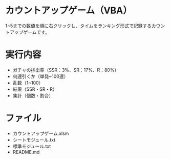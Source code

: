 # カウントアップゲーム（VBA）
1~5までの数値を順に右クリックし、タイムをランキング形式で記録するカウントアップゲームです。

# 実行内容
- ガチャの排出率（SSR：3%、SR：17%、R：80%）
- 何連引くか（単発~100連）
- 乱数（1~100）
- 結果（SSR・SR・R）
- 集計（個数・割合）

# ファイル
- カウントアップゲーム.xlsm
- シートモジュール.txt
- 標準モジュール.txt
- README.md

